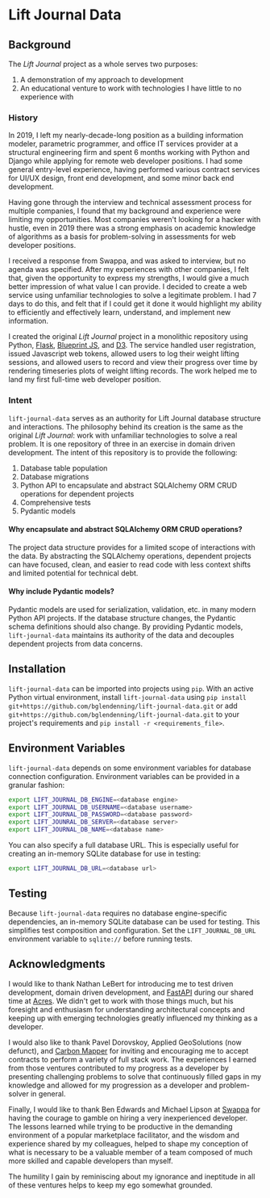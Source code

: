 # Lift Journal Data

## Background

The _Lift Journal_ project as a whole serves two purposes:

1. A demonstration of my approach to development
2. An educational venture to work with technologies I have little to no experience with

### History

In 2019, I left my nearly-decade-long position as a building information modeler, parametric programmer, and office IT services provider at a structural engineering firm and spent 6 months working with Python and Django while applying for remote web developer positions. I had some general entry-level experience, having performed various contract services for UI/UX design, front end development, and some minor back end development.

Having gone through the interview and technical assessment process for multiple companies, I found that my background and experience were limiting my opportunities. Most companies weren't looking for a hacker with hustle, even in 2019 there was a strong emphasis on academic knowledge of algorithms as a basis for problem-solving in assessments for web developer positions.

I received a response from Swappa, and was asked to interview, but no agenda was specified. After my experiences with other companies, I felt that, given the opportunity to express my strengths, I would give a much better impression of what value I can provide. I decided to create a web service using unfamiliar technologies to solve a legitimate problem. I had 7 days to do this, and felt that if I could get it done it would highlight my ability to efficiently and effectively learn, understand, and implement new information.

I created the original _Lift Journal_ project in a monolithic repository using Python, [Flask](https://flask.palletsprojects.com/en/3.0.x/), [Blueprint JS](https://blueprintjs.com/), and [D3](https://d3js.org/). The service handled user registration, issued Javascript web tokens, allowed users to log their weight lifting sessions, and allowed users to record and view their progress over time by rendering timeseries plots of weight lifting records. The work helped me to land my first full-time web developer position.

### Intent

`lift-journal-data` serves as an authority for Lift Journal database structure and interactions. The philosophy behind its creation is the same as the original _Lift Journal_: work with unfamiliar technologies to solve a real problem. It is one repository of three in an exercise in domain driven development. The intent of this repository is to provide the following:

1. Database table population
2. Database migrations
3. Python API to encapsulate and abstract SQLAlchemy ORM CRUD operations for dependent projects
4. Comprehensive tests
5. Pydantic models

#### Why encapsulate and abstract SQLAlchemy ORM CRUD operations?

The project data structure provides for a limited scope of interactions with the data. By abstracting the SQLAlchemy operations, dependent projects can have focused, clean, and easier to read code with less context shifts and limited potential for technical debt.

#### Why include Pydantic models?

Pydantic models are used for serialization, validation, etc. in many modern Python API projects. If the database structure changes, the Pydantic schema definitions should also change. By providing Pydantic models, `lift-journal-data` maintains its authority of the data and decouples dependent projects from data concerns.

## Installation

`lift-journal-data` can be imported into projects using `pip`. With an active Python virtual environment, install `lift-journal-data` using `pip install git+https://github.com/bglendenning/lift-journal-data.git` or add `git+https://github.com/bglendenning/lift-journal-data.git` to your project's requirements and `pip install -r <requirements_file>`.

## Environment Variables

`lift-journal-data` depends on some environment variables for database connection configuration. Environment variables can be provided in a granular fashion:

```bash
export LIFT_JOURNAL_DB_ENGINE=<database engine>
export LIFT_JOURNAL_DB_USERNAME=<database username>
export LIFT_JOURNAL_DB_PASSWORD=<database password>
export LIFT_JOUNRAL_DB_SERVER=<database server>
export LIFT_JOURNAL_DB_NAME=<database name>
```

You can also specify a full database URL. This is especially useful for creating an in-memory SQLite database for use in testing:

```bash
export LIFT_JOURNAL_DB_URL=<database url>
```

## Testing

Because `lift-journal-data` requires no database engine-specific dependencies, an in-memory SQLite database can be used for testing. This simplifies test composition and configuration. Set the `LIFT_JOURNAL_DB_URL` environment variable to `sqlite://` before running tests.  

## Acknowledgments

I would like to thank Nathan LeBert for introducing me to test driven development, domain driven development, and [FastAPI](https://fastapi.tiangolo.com/) during our shared time at [Acres](https://www.acres.com/). We didn't get to work with those things much, but his foresight and enthusiasm for understanding architectural concepts and keeping up with emerging technologies greatly influenced my thinking as a developer.

I would also like to thank Pavel Dorovskoy, Applied GeoSolutions (now defunct), and [Carbon Mapper](https://carbonmapper.org/) for inviting and encouraging me to accept contracts to perform a variety of full stack work. The experiences I earned from those ventures contributed to my progress as a developer by presenting challenging problems to solve that continuously filled gaps in my knowledge and allowed for my progression as a developer and problem-solver in general.

Finally, I would like to thank Ben Edwards and Michael Lipson at [Swappa](https://swappa.com/) for having the courage to gamble on hiring a very inexperienced developer. The lessons learned while trying to be productive in the demanding environment of a popular marketplace facilitator, and the wisdom and experience shared by my colleagues, helped to shape my conception of what is necessary to be a valuable member of a team composed of much more skilled and capable developers than myself. 

The humility I gain by reminiscing about my ignorance and ineptitude in all of these ventures helps to keep my ego somewhat grounded.
